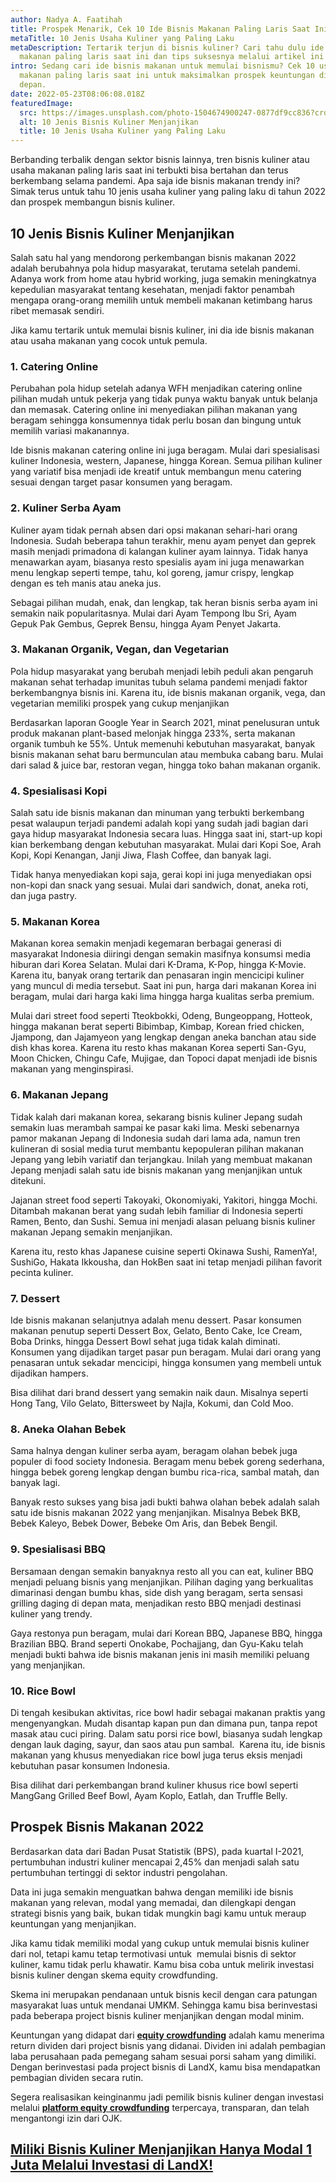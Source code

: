 ```yaml
---
author: Nadya A. Faatihah
title: Prospek Menarik, Cek 10 Ide Bisnis Makanan Paling Laris Saat Ini
metaTitle: 10 Jenis Usaha Kuliner yang Paling Laku
metaDescription: Tertarik terjun di bisnis kuliner? Cari tahu dulu ide bisnis
  makanan paling laris saat ini dan tips suksesnya melalui artikel ini
intro: Sedang cari ide bisnis makanan untuk memulai bisnismu? Cek 10 usaha
  makanan paling laris saat ini untuk maksimalkan prospek keuntungan di masa
  depan.
date: 2022-05-23T08:06:08.018Z
featuredImage:
  src: https://images.unsplash.com/photo-1504674900247-0877df9cc836?crop=entropy&cs=tinysrgb&fm=jpg&ixlib=rb-1.2.1&q=80&raw_url=true&ixid=MnwxMjA3fDB8MHxwaG90by1wYWdlfHx8fGVufDB8fHx8&auto=format&fit=crop&w=870
  alt: 10 Jenis Bisnis Kuliner Menjanjikan
  title: 10 Jenis Usaha Kuliner yang Paling Laku
---
```

<!--StartFragment-->

Berbanding terbalik dengan sektor bisnis lainnya, tren bisnis kuliner atau usaha makanan paling laris saat ini terbukti bisa bertahan dan terus berkembang selama pandemi. Apa saja ide bisnis makanan trendy ini? Simak terus untuk tahu 10 jenis usaha kuliner yang paling laku di tahun 2022 dan prospek membangun bisnis kuliner. 

## 10 Jenis Bisnis Kuliner Menjanjikan

Salah satu hal yang mendorong perkembangan bisnis makanan 2022 adalah berubahnya pola hidup masyarakat, terutama setelah pandemi. Adanya work from home atau hybrid working, juga semakin meningkatnya kepedulian masyarakat tentang kesehatan, menjadi faktor penambah mengapa orang-orang memilih untuk membeli makanan ketimbang harus ribet memasak sendiri. 



Jika kamu tertarik untuk memulai bisnis kuliner, ini dia ide bisnis makanan atau usaha makanan yang cocok untuk pemula. 



### 1. Catering Online

Perubahan pola hidup setelah adanya WFH menjadikan catering online pilihan mudah untuk pekerja yang tidak punya waktu banyak untuk belanja dan memasak. Catering online ini menyediakan pilihan makanan yang beragam sehingga konsumennya tidak perlu bosan dan bingung untuk memilih variasi makanannya. 



Ide bisnis makanan catering online ini juga beragam. Mulai dari spesialisasi kuliner Indonesia, western, Japanese, hingga Korean. Semua pilihan kuliner yang variatif bisa menjadi ide kreatif untuk membangun menu catering sesuai dengan target pasar konsumen yang beragam.



### 2. Kuliner Serba Ayam

Kuliner ayam tidak pernah absen dari opsi makanan sehari-hari orang Indonesia. Sudah beberapa tahun terakhir, menu ayam penyet dan geprek masih menjadi primadona di kalangan kuliner ayam lainnya. Tidak hanya menawarkan ayam, biasanya resto spesialis ayam ini juga menawarkan menu lengkap seperti tempe, tahu, kol goreng, jamur crispy, lengkap dengan es teh manis atau aneka jus. 



Sebagai pilihan mudah, enak, dan lengkap, tak heran bisnis serba ayam ini semakin naik popularitasnya. Mulai dari Ayam Tempong Ibu Sri, Ayam Gepuk Pak Gembus, Geprek Bensu, hingga Ayam Penyet Jakarta. 



### 3. Makanan Organik, Vegan, dan Vegetarian 

Pola hidup masyarakat yang berubah menjadi lebih peduli akan pengaruh makanan sehat terhadap imunitas tubuh selama pandemi menjadi faktor berkembangnya bisnis ini. Karena itu, ide bisnis makanan organik, vega, dan vegetarian memiliki prospek yang cukup menjanjikan



Berdasarkan laporan Google Year in Search 2021, minat penelusuran untuk produk makanan plant-based melonjak hingga 233%, serta makanan organik tumbuh ke 55%. Untuk memenuhi kebutuhan masyarakat, banyak bisnis makanan sehat baru bermunculan atau membuka cabang baru. Mulai dari salad & juice bar, restoran vegan, hingga toko bahan makanan organik.



### 4. Spesialisasi Kopi

Salah satu ide bisnis makanan dan minuman yang terbukti berkembang pesat walaupun terjadi pandemi adalah kopi yang sudah jadi bagian dari gaya hidup masyarakat Indonesia secara luas. Hingga saat ini, start-up kopi kian berkembang dengan kebutuhan masyarakat. Mulai dari Kopi Soe, Arah Kopi, Kopi Kenangan, Janji Jiwa, Flash Coffee, dan banyak lagi. 



Tidak hanya menyediakan kopi saja, gerai kopi ini juga menyediakan opsi non-kopi dan snack yang sesuai. Mulai dari sandwich, donat, aneka roti, dan juga pastry.



### 5. Makanan Korea

Makanan korea semakin menjadi kegemaran berbagai generasi di masyarakat Indonesia diiringi dengan semakin masifnya konsumsi media hiburan dari Korea Selatan. Mulai dari K-Drama, K-Pop, hingga K-Movie. Karena itu, banyak orang tertarik dan penasaran ingin mencicipi kuliner yang muncul di media tersebut. Saat ini pun, harga dari makanan Korea ini beragam, mulai dari harga kaki lima hingga harga kualitas serba premium.



Mulai dari street food seperti Tteokbokki, Odeng, Bungeoppang, Hotteok, hingga makanan berat seperti Bibimbap, Kimbap, Korean fried chicken, Jjampong, dan Jajamyeon yang lengkap dengan aneka banchan atau side dish khas korea. Karena itu resto khas makanan Korea seperti San-Gyu, Moon Chicken, Chingu Cafe, Mujigae, dan Topoci dapat menjadi ide bisnis makanan yang menginspirasi.



### 6. Makanan Jepang

Tidak kalah dari makanan korea, sekarang bisnis kuliner Jepang sudah semakin luas merambah sampai ke pasar kaki lima. Meski sebenarnya pamor makanan Jepang di Indonesia sudah dari lama ada, namun tren kulineran di sosial media turut membantu kepopuleran pilihan makanan Jepang yang lebih variatif dan terjangkau. Inilah yang membuat makanan Jepang menjadi salah satu ide bisnis makanan yang menjanjikan untuk ditekuni.



Jajanan street food seperti Takoyaki, Okonomiyaki, Yakitori, hingga Mochi. Ditambah makanan berat yang sudah lebih familiar di Indonesia seperti Ramen, Bento, dan Sushi. Semua ini menjadi alasan peluang bisnis kuliner makanan Jepang semakin menjanjikan.



Karena itu, resto khas Japanese cuisine seperti Okinawa Sushi, RamenYa!, SushiGo, Hakata Ikkousha, dan HokBen saat ini tetap menjadi pilihan favorit pecinta kuliner.



### 7. Dessert 

Ide bisnis makanan selanjutnya adalah menu dessert. Pasar konsumen makanan penutup seperti Dessert Box, Gelato, Bento Cake, Ice Cream, Boba Drinks, hingga Dessert Bowl sehat juga tidak kalah diminati. Konsumen yang dijadikan target pasar pun beragam. Mulai dari orang yang penasaran untuk sekadar mencicipi, hingga konsumen yang membeli untuk dijadikan hampers.



Bisa dilihat dari brand dessert yang semakin naik daun. Misalnya seperti Hong Tang, Vilo Gelato, Bittersweet by Najla, Kokumi, dan Cold Moo. 



### 8. Aneka Olahan Bebek

Sama halnya dengan kuliner serba ayam, beragam olahan bebek juga populer di food society Indonesia. Beragam menu bebek goreng sederhana, hingga bebek goreng lengkap dengan bumbu rica-rica, sambal matah, dan banyak lagi. 



Banyak resto sukses yang bisa jadi bukti bahwa olahan bebek adalah salah satu ide bisnis makanan 2022 yang menjanjikan. Misalnya Bebek BKB, Bebek Kaleyo, Bebek Dower, Bebeke Om Aris, dan Bebek Bengil.



### 9. Spesialisasi BBQ 

Bersamaan dengan semakin banyaknya resto all you can eat, kuliner BBQ menjadi peluang bisnis yang menjanjikan. Pilihan daging yang berkualitas dimarinasi dengan bumbu khas, side dish yang beragam, serta sensasi grilling daging di depan mata, menjadikan resto BBQ menjadi destinasi kuliner yang trendy.



Gaya restonya pun beragam, mulai dari Korean BBQ, Japanese BBQ, hingga Brazilian BBQ. Brand seperti Onokabe, Pochajjang, dan Gyu-Kaku telah menjadi bukti bahwa ide bisnis makanan jenis ini masih memiliki peluang yang menjanjikan.



### 10. Rice Bowl

Di tengah kesibukan aktivitas, rice bowl hadir sebagai makanan praktis yang mengenyangkan. Mudah disantap kapan pun dan dimana pun, tanpa repot masak atau cuci piring. Dalam satu porsi rice bowl, biasanya sudah lengkap dengan lauk daging, sayur, dan saos atau pun sambal.  Karena itu, ide bisnis makanan yang khusus menyediakan rice bowl juga terus eksis menjadi kebutuhan pasar konsumen Indonesia.



Bisa dilihat dari perkembangan brand kuliner khusus rice bowl seperti MangGang Grilled Beef Bowl, Ayam Koplo, Eatlah, dan Truffle Belly. 



## Prospek Bisnis Makanan 2022



Berdasarkan data dari Badan Pusat Statistik (BPS), pada kuartal I-2021, pertumbuhan industri kuliner mencapai 2,45% dan menjadi salah satu pertumbuhan tertinggi di sektor industri pengolahan.



Data ini juga semakin menguatkan bahwa dengan memiliki ide bisnis makanan yang relevan, modal yang memadai, dan dilengkapi dengan strategi bisnis yang baik, bukan tidak mungkin bagi kamu untuk meraup keuntungan yang menjanjikan.



Jika kamu tidak memiliki modal yang cukup untuk memulai bisnis kuliner dari nol, tetapi kamu tetap termotivasi untuk  memulai bisnis di sektor kuliner, kamu tidak perlu khawatir. Kamu bisa coba untuk melirik investasi bisnis kuliner dengan skema equity crowdfunding.



Skema ini merupakan pendanaan untuk bisnis kecil dengan cara patungan masyarakat luas untuk mendanai UMKM. Sehingga kamu bisa berinvestasi pada beberapa project bisnis kuliner menjanjikan dengan modal minim. 



Keuntungan yang didapat dari **[equity crowdfunding](https://www.landx.id/)** adalah kamu menerima return dividen dari project bisnis yang didanai. Dividen ini adalah pembagian laba perusahaan pada pemegang saham sesuai porsi saham yang dimiliki. Dengan berinvestasi pada project bisnis di LandX, kamu bisa mendapatkan pembagian dividen secara rutin.



Segera realisasikan keinginanmu jadi pemilik bisnis kuliner dengan investasi melalui **[platform equity crowdfunding](https://landx.id/)** terpercaya, transparan, dan telah mengantongi izin dari OJK. 





## [Miliki Bisnis Kuliner Menjanjikan Hanya Modal 1 Juta Melalui Investasi di LandX!](https://landx.id/project/?utm_source=Blog&utm_medium=organic+keyword&utm_campaign=blog&utm_id=Blog)



<!--EndFragment-->